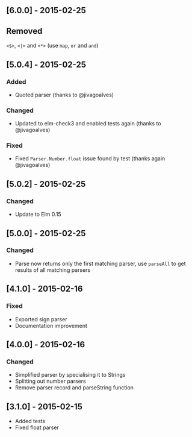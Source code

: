## [6.0.0] - 2015-02-25
## Removed
`<$>`, `<|>` and `<*>` (use `map`, `or` and `and`)


## [5.0.4] - 2015-02-25
### Added
* Quoted parser (thanks to @jivagoalves)

### Changed
* Updated to elm-check3 and enabled tests again (thanks to @jivagoalves)

### Fixed
* Fixed `Parser.Number.float` issue found by test (thanks again @jivagoalves)


## [5.0.2] - 2015-02-25
### Changed
* Update to Elm 0.15


## [5.0.0] - 2015-02-25
### Changed
* Parse now returns only the first matching parser, use `parseAll` to get
  results of all matching parsers

## [4.1.0] - 2015-02-16
### Fixed
* Exported sign parser
* Documentation improvement

## [4.0.0] - 2015-02-16
### Changed
* Simplified parser by specialising it to Strings
* Splitting out number parsers
* Remove parser record and parseString function

## [3.1.0] - 2015-02-15
* Added tests
* Fixed float parser
